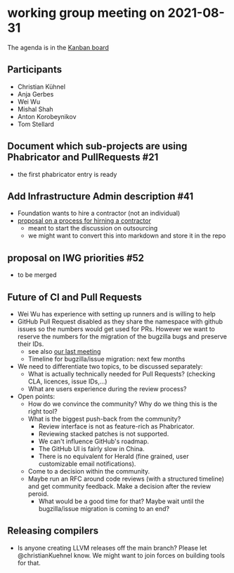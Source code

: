 # working group meeting on 2021-08-31

The agenda is in the [Kanban board](https://github.com/llvm/llvm-iwg/projects/1)

## Participants

* Christian Kühnel
* Anja Gerbes
* Wei Wu
* Mishal Shah
* Anton Korobeynikov
* Tom Stellard

## Document which sub-projects are using Phabricator and PullRequests #21

* the first phabricator entry is ready

## Add Infrastructure Admin description #41

* Foundation wants to hire a contractor (not an individual)
* [proposal on a process for hirning a contractor](https://docs.google.com/document/d/1g9C4pEvTiq65vhKciydGvjXW3kBYuxaPGtt7D4Bz0E4/)
  * meant to start the discussion on outsourcing
  * we might want to convert this into markdown and store it in the repo

## proposal on IWG priorities #52

* to be merged

## Future of CI and Pull Requests

* Wei Wu has experience with setting up runners and is willing to help
* GitHub Pull Request disabled as they share the namespace with github issues
  so the numbers would get used for PRs. However we want to reserve the numbers
  for the migration of the bugzilla bugs and preserve their IDs.
  * see also [our last meeting](https://github.com/llvm/llvm-iwg/blob/main/meeting_minutes/2021-08-17.md#update-on-bugzilla-migration)
  * Timeline for bugzilla/issue migration: next few months
* We need to differentiate two topics, to be discussed separately:
  * What is actually technically needed for Pull Requests? (checking CLA, licences, issue IDs,...)
  * What are users experience during the review process?
* Open points:
  * How do we convince the community? Why do we thing this is the right tool?
  * What is the biggest push-back from the community?
    * Review interface is not as feature-rich as Phabricator.
    * Reviewing stacked patches is not supported.
    * We can't influence GitHub's roadmap.
    * The GitHub UI is fairly slow in China.
    * There is no equivalent for Herald (fine grained, user customizable email notifications).
  * Come to a decision within the community.
  * Maybe run an RFC around code reviews (with a structured timeline)
    and get community feedback. Make a decision after the review peroid.
    * What would be a good time for that? Maybe wait until the
      bugzilla/issue migration is coming to an end?

## Releasing compilers

* Is anyone creating LLVM releases off the main branch? Please let @christianKuehnel know.
  We might want to join forces on building tools for that.
